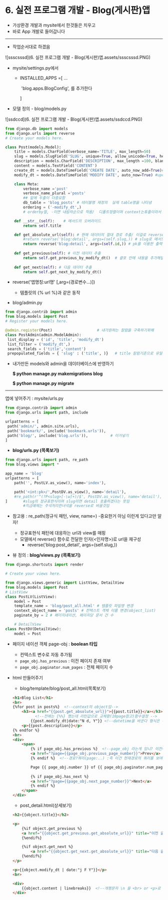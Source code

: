 # 6. 실전 프로그램 개발 - Blog(게시판)앱

- 가상환경 개발과 mysite에서 한것들은 치우고 
- 바로 App 개발로 들어갑니다

-----

- 작업순서대로 하겠음

![ssscsssd](6. 실전 프로그램 개발 - Blog(게시판)앱.assets/ssscsssd.PNG)

- mysite/settings.py에서

  - INSTALLED_APPS =[ ...

    ​				'blog.apps.BlogConfig', 를 추가한다

    ]

- 모델 정의 - blog/models.py

![ssdccd](6. 실전 프로그램 개발 - Blog(게시판)앱.assets/ssdccd.PNG)

```python
from django.db import models
from django.urls import reverse
# Create your models here.

class Post(models.Model):
    title = models.CharField(verbose_name='TITLE', max_length=50)
    slug = models.SlugField('SLUG', unique=True, allow_unicode=True, help_text='one word for title alias.')
    description = models.CharField('DESCRIPTION', max_length =100, blank=True, help_text='simple description text.')
    content = models.TextField('CONTENT')
    create_dt = models.DateTimeField('CREATE DATE', auto_now_add=True)# insert시 자동으로 now 넣어라!
    modify_dt = models.DateTimeField('MODIFY DATE', auto_now=True) #update시 자동으로 now넣는다!

    class Meta:
        verbose_name ='post'
        verbose_name_plural ='posts'
        ## 밑에 두줄이 더중요함
        db_table = 'blog_posts' # 테이블명 재정의  실제 table명을 나타냄
        ordering = ('-modify_dt',)   
        # orderby절, -이면 내림차순으로 적용/  디폴트정렬이며 context는튜플이라서 , 가 있음

    def __str__(self):    # 메서드의 오버라이드
        return self.title

    def get_absolute_url(self): # 현재 데이터의 절대 경로 추출/ 이걸로 reverse를함!
        #return reverse('blog:detail', args=(self.slug,)) # slug로 매서드호출하는법
        return reverse('blog:detail', args=(self.id,)) # pk를 이용한 출력
    
    def get_previous(self): # 이전 데이터 추출
        return self.get_previous_by_modify_dt()  # 괄호 안에 내용을 추가해달라
    
    def get_next(self): # 다음 데이터 추출
        return self.get_next_by_modify_dt()
```

- reverse('앱명칭:url명' [,arg=(경로변수...)])
  - 템플릿의 {% url %}과 같은 동작



- blog/admin.py

```python
from django.contrib import admin
from blog.models import Post
# Register your models here.

@admin.register(Post)                    # 내가원하는 칼럼을 구축하기위해
class PostAdmin(admin.ModelAdmin):
 list_display = ('id', 'title', 'modify_dt')
 list_filter = ('modify_dt',)
 search_fields = ('title','content')
 prepopulated_fields = { 'slug' : ('title', )}   # title 칼럼기준으로 유일값(문자열) 만듬
```

- 내가만든 models와 admin을 데이터베이스에 반영하기

  **$ python manage.py makemigrations blog**

  **$ python manage.py migrate**

-----

앱에 넣어주기 : mysite/urls.py

```python
from django.contrib import admin
from django.urls import path, include

urlpatterns = [
 path('admin/', admin.site.urls),
 path('bookmark/', include('bookmark.urls')),
 path('blog/', include('blog.urls')),          # 이거넣기
]
```

- **blog/urls.py  (목록보기)**

```python
from django.urls import path, re_path
from blog.views import *

app_name = 'blog'
urlpatterns = [
    path('', PostLV.as_view(), name='index'),

    path('<int:pk>/',PostDV.as_view(), name='detail'),
    #re_path(r'^(?P<slug>[-\w]+)/$', PostDV.as_view(), name='detail'), #슬러그는 필터기능
] 		#slug의 정규표현식이며 slug이면 detail 호출하겠다는 뜻임 
		#지금예제는 주석처리한녀석을 reverse로 바꿀것임
```

 - 참고용 : re_path(정규식 패턴, view, name=)   -중요한거 아님  이런게 있다고만 알자!
   	- 정규표현식 패턴에 대응하는 url과 view를 매핑
    - 모델에서 reverse() 함수로 전달한 인자(<인자명>)로 url을 재구성
      	- reverse('blog:post_detail', args=(self.slug,))



- 뷰 정의 : **blog/views.py (목록보기)**

```python
from django.shortcuts import render

# Create your views here.

from django.views.generic import ListView, DetailView
from blog.models import Post
# ListView
class PostLV(ListView):
    model = Post
    template_name = 'blog/post_all.html' # 템플릿 파일명 변경
    context_object_name = 'posts' # 컨텍스트 객체 이름 변경(object_list)
    paginate_by = 2 # 페이지네이션, 페이지당 문서 건 수

    # DetailView
class PostDV(DetailView):
    model = Post
```



- 페이지 네이션 객체 page-obj  : **boolean 타입**
  - 컨텍스트 변수로 자동 추가됨 
  - `page_obj.has_previous` : 이전 페이지 존재 여부
  - `page_obj.paginator.num_pages` : 전체 페이지 수



- html 만들어주기

  - blog/template/blog/post_all.html(목록보기)

  ```html
  <h1>Blog List</h1>
  <br>
  {%for post in posts%}  <!--context의 object임-->
      <h3><a href="{{post.get_absolute_url}}">{{post.title}}</a></h3>
  			<!--전에는 {%%} 했는데 리턴값으로 교체함(10page참고)함수설정 -->
          {{post.modify_dt|date:"N d, Y"}} <!--datetime을 바꾼다 형식은 구글링해바-->
      <p>{{post.description}}</p>
  {% endfor %}
  <br>
  <div>
      <span>
          {% if page_obj.has_previous %}  <!--page_obj 라는게 있니? 이전에?-->
          <a href="?page={{page_obj.previous_page_number}}">Prev</a>
          {% endif %}  <!--경로?쿼리(page:..) :즉 이건 현재경로의 쿼리를 보여주겠다.  -->
  
          Page {{ page_obj.number }} of {{ page_obj.paginator.num_pages}}
          
          {% if page_obj.has_next %}
          <a href="?page={{page_obj.next_page_number}}">Next</a>
          {% endif %}
      </span>
  </div>
  ```

  - post_detail.html(상세보기)

  ```html
  <h2>{{object.title}}</h2>
  
  <p>
      {%if object.get_previous %}
      <a href="{{object.get_previous.get_absolute_url}}" title="이전 글">prev</a>
      {%endif%}
  
      {%if object.get_next %}
          <a href="{{object.get_next.get_absolute_url}}" title="다음 글">next</a>
      {%endif%}
  </p>
  
  <p>{{object.modify_dt | date:"j F Y"}}</p>
  <br>
  
  <div>
      {{object.content | linebreaks}}  <!--개행문자 \n 을 <br> or <p>로 처리-->
  </div>
  ```

  